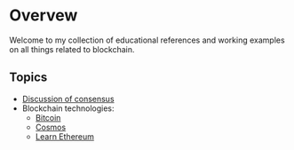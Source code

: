 # Overvew

Welcome to my collection of educational references and working examples on all things related to blockchain.

## Topics

* [Discussion of consensus](./docs/consensus.md)
* Blockchain technologies:
    * [Bitcoin](https://github.com/paulwizviz/learn-bitcoin)
    * [Cosmos](https://github.com/paulwizviz/learn-cosmos)
    * [Learn Ethereum](https://github.com/paulwizviz/learn-ethereum)